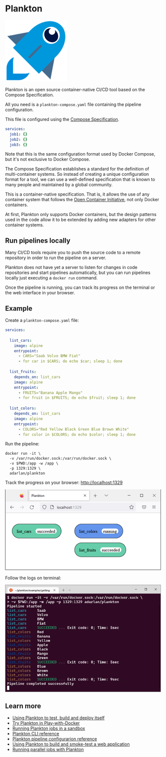 # Plankton

![plankton-rocket.png](docs/img/plankton-rocket.png)

Plankton is an open source container-native CI/CD tool based on the Compose Specification.

All you need is a `plankton-compose.yaml` file containing the pipeline configuration.

This file is configured using the [Compose Specification](https://github.com/compose-spec/compose-spec/blob/master/spec.md).

```yaml
services:
  job1: {}
  job2: {}
  job3: {}
```

Note that this is the same configuration format used by Docker Compose, but it's not exclusive to Docker Compose.

The Compose Specification establishes a standard for the definition of multi-container systems.
So instead of creating a unique configuration format for a tool,
we can use a well-defined specification that is known to many people and maintained by a global community.

This is a container-native specification.
That is, it allows the use of any container system that follows
the [Open Container Initiative](https://opencontainers.org/),
not only Docker containers.

At first, Plankton only supports Docker containers,
but the design patterns used in the code allow it to be extended by adding new adapters for other container systems.

## Run pipelines locally

Many CI/CD tools require you to push the source code to a remote repository in order to run the pipeline on a server.

Plankton does not have yet a server to listen for changes in code repositories and start pipelines automatically,
but you can run pipelines locally just executing a `docker run` command.

Once the pipeline is running,
you can track its progress on the terminal or the web interface in your browser.

## Example

Create a `plankton-compose.yaml` file:

```yaml
services:

  list_cars:
    image: alpine
    entrypoint:
      - CARS="Saab Volvo BMW Fiat"
      - for car in $CARS; do echo $car; sleep 1; done

  list_fruits:
    depends_on: list_cars
    image: alpine
    entrypoint:
      - FRUITS="Banana Apple Mango"
      - for fruit in $FRUITS; do echo $fruit; sleep 1; done

  list_colors:
    depends_on: list_cars
    image: alpine
    entrypoint:
      - COLORS="Red Yellow Black Green Blue Brown White"
      - for color in $COLORS; do echo $color; sleep 1; done
```

Run the pipeline:

```shell
docker run -it \
  -v /var/run/docker.sock:/var/run/docker.sock \
  -v $PWD:/app -w /app \
  -p 1329:1329 \
  adarlan/plankton
```

Track the progress on your browser: [http://localhost:1329](http://localhost:1329)

![pipeline-page.png](docs/img/pipeline-page.png)

Follow the logs on terminal:

![pipeline-logs.png](docs/img/pipeline-logs.png)

## Learn more

- [Using Plankton to test, build and deploy itself](docs/building-itself.md)
- [Try Plankton in Play-with-Docker](docs/running-in-pwd.md)
- [Running Plankton jobs in a sandbox](docs/sandbox.md)
- [Plankton CLI reference](docs/runner-configuration.md)
- [Plankton pipeline configurarion reference](docs/pipeline-configuration.md)
- [Using Plankton to build and smoke-test a web application](examples/testing-web-application/)
- [Running parallel jobs with Plankton](examples/running-parallel-jobs/)
